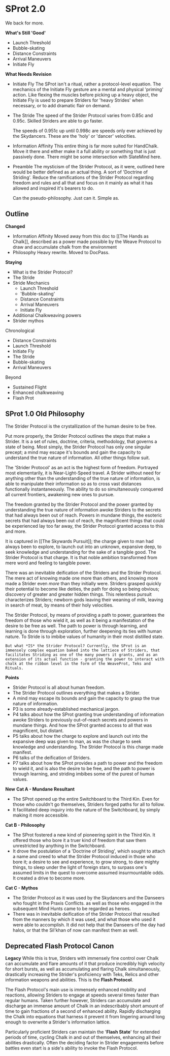 # SProt 2.0
We back for more.

**What's Still 'Good'**
- Launch Threshold
- Bubble-skating
- Distance Constraints
- Arrival Maneuvers
- Initiate Fly

**What Needs Revision**
- Initiate Fly
	The SProt isn't a ritual, rather a protocol-level equation. The mechanics of the Initiate Fly gesture are a mental and physical 'priming' action. Like flexing the muscles before picking up a heavy object, the Initiate Fly is used to prepare Striders for 'heavy Strides' when necessary, or to add dramatic flair on demand.

- The Stride
	The speed of the Strider Protocol varies from 0.85c and 0.95c. Skilled Striders are able to go faster.
	  
	 The speeds of 0.951c up until 0.998c are speeds only ever achieved by the Skydancers. These are the 'holy' or 'dancer' velocities.

- Information Affinity
	This entire thing is far more suited for HandChalk. Move it there and either make it a full ability or something that is just passively done. There might be some intersection with SlateMind here.

- Preamble
	The mysticism of the Strider Protocol, as it were, outlined here would be better defined as an actual thing. A sort of 'Doctrine of Striding'. Reduce the ramifications of the Strider Protocol regarding freedom and rules and all that and focus on it mainly as what it has allowed and inspired it's bearers to do.
	
	Can the pseudo-philosophy. Just can it. Simple as.

## Outline
**Changed**
- Information Affinity
	  Moved away from this doc to [[The Hands as Chalk]], described as a power made possible by the Weave Protocol to draw and accumulate chalk from the environment
- Philosophy
	  Heavy rewrite. Moved to DocPass.

**Staying**
- What is the Strider Protocol?
- The Stride
- Stride Mechanics
	- Launch Threshold
	- 'Bubble-skating'
	- Distance Constraints
	- Arrival Maneuvers
	- Initiate Fly
- Additional Chalkweaving powers
- Strider mythos

Chronological
- Distance Constraints
- Launch Threshold
- Initiate Fly
- The Stride
- Bubble-skating
- Arrival Maneuvers

Beyond
- Sustained Flight
- Enhanced chalkweaving
- Flash Prot

## SProt 1.0 Old Philosophy
The Strider Protocol is the crystallization of the human desire to be free.

Put more properly, the Strider Protocol outlines the steps that make a Strider. It is a set of rules, doctrine, criteria, methodology, that governs a state of being. Most simply, the Strider Protocol has only one singular precept; a mind may escape it's bounds and gain the capacity to understand the true nature of information. All other things follow suit.

The 'Strider Protocol' as an act is the highest form of freedom. Portrayed most elementarily, it is Near-Light-Speed travel. A Strider without need for anything other than the understanding of the true nature of information, is able to manipulate their information so as to cross vast distances functionally instantaneously. The ability to do so simultaneously conquered all current frontiers, awakening new ones to pursue.

The freedom granted by the Strider Protocol and the power granted by understanding the true nature of information awoke Striders to the secrets that had always been out of reach. Powers in mundane things, the esoteric secrets that had always been out of reach, the magnificent things that could be experienced lay too far away, the Strider Protocol granted access to this and more.

It is captured in [[The Skywards Pursuit]]; the charge given to man had always been to explore, to launch out into an unknown, expansive deep, to seek knowledge and understanding for the sake of a tangible good. The Strider Protocol is that charge. It is that noble ambition transformed from mere word and feeling to tangible power.

There was an inevitable deification of the Striders and the Strider Protocol. The mere act of knowing made one more than others, and knowing more made a Strider even *more* than they initially were. Striders grasped quickly their potential to become like deities, the path for doing so being obvious; discovery of greater and greater hidden things. This relentless pursuit characterizes Striders; newborn gods leaving their weaning of milk, leaving in search of meat, by means of their holy velocities.

The Strider Protocol, by means of providing a path to power, guarantees the freedom of those who wield it, as well as it being a manifestation of the desire to be free as well. The path to power is through learning, and learning is done through exploration, further deepening its ties with human nature. To Stride is to imbibe values of humanity in their most distilled state. 

	But what *IS* the Strider Protocol? Currently, the SProt is an immensely complex equation baked into the lattiece of Striders, that facilitates Striding as one of the many powers it grants, and as an extension of its actual function - granting the power to interact with chalk at the ribbon level in the form of the WeaveProt, Teks and Rituals.

**Points**
- Strider Protocol is all about human freedom.
- The Strider Protocol outlines everything that makes a Strider.
- A mind may escape its bounds and gain the capacity to grasp the true nature of information.
- P3 is some already-established mechanical jargon.
- P4 talks about how the SProt granting true understanding of information awoke Striders to previously out-of-reach secrets and powers in mundane things. And how the SProt granted access to all that was magnificent, but distant.
- P5 talks about how the charge to explore and launch out into the expansive deep was given to man, as was the charge to seek knowledge and understanding. The Strider Protocol is this charge made manifest.
- P6 talks of the deification of Striders.
- P7 talks about how the SProt provides a path to power and the freedom to wield it, and is also the desire to be free, and the path to power is through learning, and striding imbibes some of the purest of human values.

**New**
**Cat A - Mundane Resultant**
- The SProt opened up the entire Switchboard to the Third Kin. Even for those who couldn't go themselves, Striders forged paths for all to follow.
- It facilitated deep inquiry into the nature of the Switchboard, by simply making it more accessible. 

**Cat B - Philosophy**
- The SProt fostered a new kind of pioneering spirit in the Third Kin. It offered those who bore it a truer kind of freedom that saw them unrestricted by anything in the Switchboard.
- It drove the postulation of a 'Doctrine of Striding', which sought to attach a name and creed to what the Strider Protocol induced in those who bore it; a desire to see and experience, to grow strong, to dare mighty things, to sleep under the light of foreign stars, to surpass one's assumed limits in the quest to overcome assumed insurmountable odds. It created a drive to become more.

**Cat C - Mythos**
- The Strider Protocol as it was used by the Skydancers and the Danseers who fought in the Praxis Conflicts. as well as those who engaged in the subsequent Mind Hunts came to be regarded as heroes.
- There was in inevitable deification of the Strider Protocol that resulted from the manners by which it was used, and what those who used it were able to accomplish. It did not help that the Danseers of the day had halos, or that the Sil'khan of now can manifest them as well.


## Deprecated Flash Protocol Canon
**Legacy**
While this is true, Striders with immensely fine control over Chalk can accumulate and flare amounts of it that produce incredibly high velocity for short bursts, as well as accumulating and flaring Chalk simultaneously, drastically increasing the Strider's proficiency with Teks, Relics and other information weapons and abilities. This is the **Flash Protocol**.

The Flash Protocol's main use is immensely enhanced mobility and reactions, allowing Striders to engage at speeds several times faster than regular humans. Taken further however, Striders can accumulate and discharge an immense amount of Chalk in an indescribably short amount of time to gain fractions of a second of enhanced ability. Rapidly discharging the Chalk into equations that harness it prevent it from lingering around long enough to overwrite a Strider's information lattice.

Particularly proficient Striders can maintain the '**Flash State**' for extended periods of time, cycling Chalk in and out of themselves, enhancing all their abilities drastically. Often the deciding factor in Strider engagements before battles even start is a side's ability to invoke the Flash Protocol.

